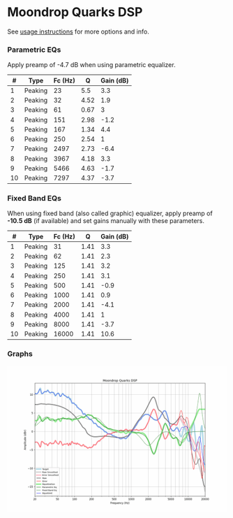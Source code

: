 # Moondrop Quarks DSP
See [usage instructions](https://github.com/jaakkopasanen/AutoEq#usage) for more options and info.

### Parametric EQs
Apply preamp of -4.7 dB when using parametric equalizer.

|   # | Type    |   Fc (Hz) |    Q |   Gain (dB) |
|-----|---------|-----------|------|-------------|
|   1 | Peaking |        23 | 5.5  |         3.3 |
|   2 | Peaking |        32 | 4.52 |         1.9 |
|   3 | Peaking |        61 | 0.67 |         3   |
|   4 | Peaking |       151 | 2.98 |        -1.2 |
|   5 | Peaking |       167 | 1.34 |         4.4 |
|   6 | Peaking |       250 | 2.54 |         1   |
|   7 | Peaking |      2497 | 2.73 |        -6.4 |
|   8 | Peaking |      3967 | 4.18 |         3.3 |
|   9 | Peaking |      5466 | 4.63 |        -1.7 |
|  10 | Peaking |      7297 | 4.37 |        -3.7 |

### Fixed Band EQs
When using fixed band (also called graphic) equalizer, apply preamp of **-10.5 dB** (if available) and set gains manually with these parameters.

|   # | Type    |   Fc (Hz) |    Q |   Gain (dB) |
|-----|---------|-----------|------|-------------|
|   1 | Peaking |        31 | 1.41 |         3.3 |
|   2 | Peaking |        62 | 1.41 |         2.3 |
|   3 | Peaking |       125 | 1.41 |         3.2 |
|   4 | Peaking |       250 | 1.41 |         3.1 |
|   5 | Peaking |       500 | 1.41 |        -0.9 |
|   6 | Peaking |      1000 | 1.41 |         0.9 |
|   7 | Peaking |      2000 | 1.41 |        -4.1 |
|   8 | Peaking |      4000 | 1.41 |         1   |
|   9 | Peaking |      8000 | 1.41 |        -3.7 |
|  10 | Peaking |     16000 | 1.41 |        10.6 |

### Graphs
![](./Moondrop%20Quarks%20DSP.png)
